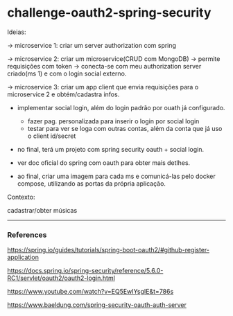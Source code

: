 # challenge-oauth2-spring-security

Ideias:

-> microservice 1: criar um server authorization com spring

-> microservice 2: criar um microservice(CRUD com MongoDB) -> permite requisições com token
 -> conecta-se com meu authorization server criado(ms 1) e com o login social externo.

-> microservice 3: criar um app client que envia requisições para o microservice 2 e obtém/cadastra infos.

* implementar social login, além do login padrão por ouath já configurado.
  * fazer pag. personalizada para inserir o login por social login
  * testar para ver se loga com outras contas, além da conta que já uso o client id/secret
  
* no final, terá um projeto com spring security oauth + social login.

* ver doc oficial do spring com oauth para obter mais detlhes.

* ao final, criar uma imagem para cada ms e comunicá-las pelo docker compose, utilizando as portas da própria aplicação.

Contexto:

cadastrar/obter músicas

---

### References

https://spring.io/guides/tutorials/spring-boot-oauth2/#github-register-application

https://docs.spring.io/spring-security/reference/5.6.0-RC1/servlet/oauth2/oauth2-login.html

https://www.youtube.com/watch?v=EQ5EwIYsgIE&t=786s

https://www.baeldung.com/spring-security-oauth-auth-server
